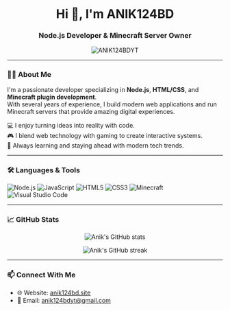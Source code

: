 <h1 align="center">Hi 👋, I'm ANIK124BD</h1>
<h3 align="center">Node.js Developer & Minecraft Server Owner</h3>

<p align="center">
  <img src="https://komarev.com/ghpvc/?username=ANIK124BDYT&label=Profile%20views&color=0e75b6&style=flat" alt="ANIK124BDYT" />
</p>

---

### 👨‍💻 About Me

I'm a passionate developer specializing in **Node.js**, **HTML/CSS**, and **Minecraft plugin development**.  
With several years of experience, I build modern web applications and run Minecraft servers that provide amazing digital experiences.

💻 I enjoy turning ideas into reality with code.  
🎮 I blend web technology with gaming to create interactive systems.  
🚀 Always learning and staying ahead with modern tech trends.

---

### 🛠️ Languages & Tools

![Node.js](https://img.shields.io/badge/Node.js-339933?style=for-the-badge&logo=node.js&logoColor=white)
![JavaScript](https://img.shields.io/badge/JavaScript-F7DF1E?style=for-the-badge&logo=javascript&logoColor=black)
![HTML5](https://img.shields.io/badge/HTML5-E34F26?style=for-the-badge&logo=html5&logoColor=white)
![CSS3](https://img.shields.io/badge/CSS3-1572B6?style=for-the-badge&logo=css3&logoColor=white)
![Minecraft](https://img.shields.io/badge/Minecraft-62b347?style=for-the-badge&logo=minecraft&logoColor=white)
![Visual Studio Code](https://img.shields.io/badge/VSCode-0078D4?style=for-the-badge&logo=visualstudiocode&logoColor=white)

---

### 📈 GitHub Stats

<p align="center">
  <img src="https://github-readme-stats.vercel.app/api?username=ANIK124BDYT&show_icons=true&theme=tokyonight" alt="Anik's GitHub stats" />
</p>

<p align="center">
  <img src="https://github-readme-streak-stats.herokuapp.com/?user=ANIK124BDYT&theme=tokyonight" alt="Anik's GitHub streak" />
</p>

---

### 📫 Connect With Me

- 🌐 Website: [anik124bd.site](https://anik124bd.site)
- 📧 Email: [anik124bdyt@gmail.com](mailto:anik124bdyt@gmail.com)
